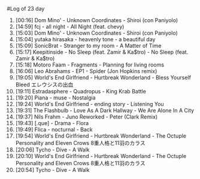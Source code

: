 #Log of 23 day

1. [00:16] Dom Mino' - Unknown Coordinates - Shiroi (con Paniyolo)
1. [14:59] fcj - all night - All Night (feat. chevy)
1. [15:03] Dom Mino' - Unknown Coordinates - Shiroi (con Paniyolo)
1. [15:04] yutaka hirasaka - heavenly tone - a beautiful day
1. [15:09] SonicBrat - Stranger to my room - A Matter of Time
1. [15:17] Keepitinside - No Sleep (feat. Zamir & Ka$tro) - No Sleep (feat. Zamir & Ka$tro)
1. [15:18] Motoro Faam - Fragments - Planning for living rooms
1. [16:06] Leo Abrahams - EP1 - Spider (Jon Hopkins remix)
1. [19:05] World's End Girlfriend - Hurtbreak Wonderland - Bless Yourself Bleed エレウシスの出血
1. [19:11] Estradasphere - Quadropus - King Krab Battle
1. [19:20] Piana - muse - Nostalgia
1. [19:24] World's End Girlfriend - ending story - Listening You
1. [19:31] The Flashbulb - Love As A Dark Hallway - We Are Alone In A City
1. [19:37] Nils Frahm - Juno Reworked - Peter (Clark Remix)
1. [19:43] [.que] - Drama - Flora
1. [19:49] Flica - nocturnal - Back
1. [19:54] World's End Girlfriend - Hurtbreak Wonderland - The Octuple Personality and Eleven Crows 8重人格と11羽のカラス
1. [20:06] Tycho - Dive - A Walk
1. [20:10] World's End Girlfriend - Hurtbreak Wonderland - The Octuple Personality and Eleven Crows 8重人格と11羽のカラス
1. [20:54] Tycho - Dive - A Walk

